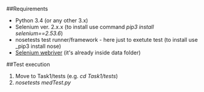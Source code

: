 ##Requirements

- Python 3.4 (or any other 3.x)
- Selenium ver. 2.x.x (to install use command _pip3 install selenium==2.53.6_)
- nosetests test runner/framework - here just to exetute test (to install use _pip3 install nose)
- [Selenium webriver](http://chromedriver.storage.googleapis.com/index.html?path=2.25) (it's already inside data folder)

##Test execution

1. Move to Task1/tests (e.g. _cd Task1/tests_)
2. _nosetests medTest.py_
